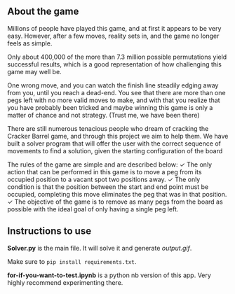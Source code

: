 ## About the game 

Millions of people have  played this game, and at first it appears to be very easy. However, after a few moves, 
reality sets in, and the game no longer feels as simple. 

Only about 400,000 of the more  than 7.3 million possible permutations yield successful results, which is a good 
representation of how challenging this game may well be. 

One wrong move, and you can watch the finish line steadily edging away from you, until you reach a dead-end. You 
see that there are more than one pegs left with no more valid moves to make, and with 
that you realize that you have probably been tricked and maybe winning this game is 
only a matter of chance and not strategy. (Trust me, we have been there)

There are still numerous tenacious people who dream of cracking the Cracker Barrel 
game, and through this project we aim to help them. We have built a solver program 
that will offer the user with the correct sequence of movements to find a solution, given 
the starting configuration of the board

The rules of the game are simple and are described below:
✓ The only action that can be performed in this game is to move a peg from its 
occupied position to a vacant spot two positions away.
✓ The only condition is that the position between the start and end point must be 
occupied, completing this move eliminates the peg that was in that position. 
✓ The objective of the game is to remove as many pegs from the board as possible 
with the ideal goal of only having a single peg left.

## Instructions to use

**Solver.py** is the main file. It will solve it and generate *output.gif*.

Make sure to ```pip install requirements.txt```.

**for-if-you-want-to-test.ipynb** is a python nb version of this app. Very highly recommend experimenting there.

